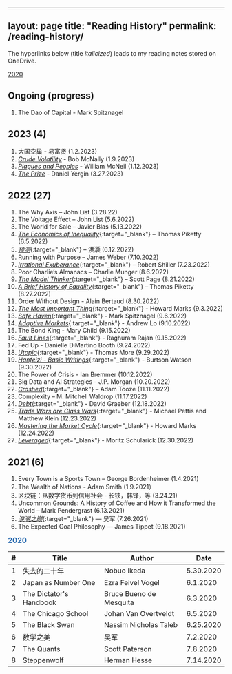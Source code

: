 
---
layout: page
title: "Reading History"
permalink: /reading-history/
---

The hyperlinks below (title *italicized*) leads to my reading notes stored on OneDrive.

[2020](#2020-table)

## Ongoing (progress)
1. The Dao of Capital - Mark Spitznagel

## 2023 (4)
1. 大国空巢 - 易富贤 (1.2.2023)
2. [_Crude Volatility_](https://1drv.ms/b/s!Aku7aHdTrRXEgQZNYvG_rm6njY0u?e=UWBnGy) - Bob McNally (1.9.2023)
3. [_Plagues and Peoples_](https://1drv.ms/b/s!Aku7aHdTrRXEgQfZY8pncQvobXJg?e=P8eYkc) - William McNeil (1.12.2023)
4. [_The Prize_](https://1drv.ms/b/s!Aku7aHdTrRXEgQgKLpo_gZCQU66H?e=KDNDnN) - Daniel Yergin (3.27.2023)

## 2022 (27)
1. The Why Axis – John List (3.28.22)
2. The Voltage Effect – John List (5.6.2022)
3. The World for Sale – Javier Blas (5.13.2022)
4. [_The Economics of Inequality_](https://1drv.ms/b/s!Aku7aHdTrRXEfk5mPR-IF2094-c?e=BdPKVN){:target="_blank"} – Thomas Piketty (6.5.2022)
5. [_预测_](https://1drv.ms/b/s!Aku7aHdTrRXEfYbuCxfXmpbXILo?e=1triZk){:target="_blank"} – 洪灏 (6.12.2022)
6. Running with Purpose – James Weber (7.10.2022)
7. [_Irrational Exuberance_](https://1drv.ms/b/s!Aku7aHdTrRXEfBscaTkTWdyMzRc?e=sUuJPQ){:target="_blank"} – Robert Shiller (7.23.2022)
8. Poor Charlie’s Almanacs – Charlie Munger (8.6.2022)
9.	[_The Model Thinker_](https://1drv.ms/b/s!Aku7aHdTrRXEdTFN3_lh_0Od-oc?e=YxXbTB){:target="_blank"} – Scott Page (8.21.2022)
10.	[_A Brief History of Equality_](https://1drv.ms/b/s!Aku7aHdTrRXEeyYsFP5IlDG-ono?e=SekGhj){:target="_blank"} – Thomas Piketty (8.27.2022)
11. Order Without Design - Alain Bertaud (8.30.2022)
12. [_The Most Important Thing_](https://1drv.ms/b/s!Aku7aHdTrRXEcT5joXkSmoQ7-Yg?e=6GXddk){:target="_blank"} - Howard Marks (9.3.2022)
13. [_Safe Haven_](https://1drv.ms/b/s!Aku7aHdTrRXEepceMRawqi8oxRA?e=FGkEso){:target="_blank"} - Mark Spitznagel (9.6.2022)
14. [_Adaptive Markets_](https://1drv.ms/b/s!Aku7aHdTrRXEeS_VVkj9HVc2IOY?e=XAGtqr){:target="_blank"} - Andrew Lo (9.10.2022)
15. The Bond King - Mary Child (9.15.2022)
16. [_Fault Lines_](https://1drv.ms/b/s!Aku7aHdTrRXEeBM2vEzkds8_Uf4?e=hR7ITa){:target="_blank"} - Raghuram Rajan (9.15.2022)
17. Fed Up - Danielle DiMartino Booth (9.24.2022)
18. [_Utopia_](https://1drv.ms/b/s!Aku7aHdTrRXEd5bKDZ5nZ4r8etg?e=yhQXwv){:target="_blank"} - Thomas More (9.29.2022)
19. [_Hanfeizi - Basic Writings_](https://1drv.ms/b/s!Aku7aHdTrRXEdk9Sdk0RyZ_Ai1Y?e=ss9jQV){:target="_blank"} - Burtson Watson (9.30.2022)
20. The Power of Crisis - Ian Bremmer (10.12.2022)
21. Big Data and AI Strategies - J.P. Morgan (10.20.2022)
22. [_Crashed_](https://1drv.ms/b/s!Aku7aHdTrRXEdHR0tvJycZcu0K8?e=ThE5Ya){:target="_blank"} – Adam Tooze (11.11.2022)
23. Complexity – M. Mitchell Waldrop (11.17.2022)
24. [_Debt_](https://1drv.ms/b/s!Aku7aHdTrRXEf_nFZULu8VWPLxY?e=sfrepa){:target="_blank"} - David Graeber (12.18.2022)
25. [_Trade Wars are Class Wars_](https://1drv.ms/b/s!Aku7aHdTrRXEgQCrpQJAZFgMtJl0?e=NwI5MN){:target="_blank"} - Michael Pettis and Matthew Klein (12.23.2022)
26. [_Mastering the Market Cycle_](https://1drv.ms/b/s!Aku7aHdTrRXEgQHODg1xcQAU_sJ6?e=O3bDgj){:target="_blank"} - Howard Marks (12.24.2022)
27. [_Leveraged_](https://1drv.ms/b/s!Aku7aHdTrRXEgQXiqnqELP6TJTK1?e=ya5VsB){:target="_blank"} - Moritz Schularick (12.30.2022)

## 2021 (6)
1. Every Town is a Sports Town – George Bordenheimer (1.4.2021)
2. The Wealth of Nations - Adam Smith (1.9.2021）
3. 区块链：从数字货币到信用社会 - 长铗，韩锋，等 (3.24.21)
4. Uncommon Grounds: A History of Coffee and How it Transformed the World – Mark Pendergrast (6.13.2021)
5. [_浪潮之巅_](https://1drv.ms/b/s!Aku7aHdTrRXEcuwSnladdD2ZMi8?e=qmmxZy){:target="_blank"} — 吴军 (7.26.2021)
6. The Expected Goal Philosophy — James Tippet (9.18.2021)


<summary style="font-weight: bold; font-size: 1.2em; color: #2b6cb0; cursor: pointer;">2020</summary>

<a name="2020-table"></a>

| #  | Title                 | Author                | Date       |
|----|-----------------------|-----------------------|------------|
| 1  | 失去的二十年         | Nobuo Ikeda           | 5.30.2020  |
| 2  | Japan as Number One   | Ezra Feivel Vogel     | 6.1.2020   |
| 3  | The Dictator's Handbook | Bruce Bueno de Mesquita | 6.3.2020  |
| 4  | The Chicago School    | Johan Van Overtveldt  | 6.5.2020   |
| 5  | The Black Swan        | Nassim Nicholas Taleb | 6.25.2020  |
| 6  | 数学之美             | 吴军                  | 7.2.2020   |
| 7  | The Quants            | Scott Paterson        | 7.8.2020   |
| 8  | Steppenwolf           | Herman Hesse          | 7.14.2020  |



